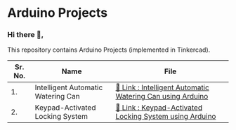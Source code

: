 <h1> Arduino Projects </h1>

### Hi there 👋,
<p> This repository contains Arduino Projects (implemented in Tinkercad). </p>


| Sr. No. | Name | File |
|------|------|------|
|1.|Intelligent Automatic Watering Can|[🔗 Link : Intelligent Automatic Watering Can using Arduino](https://github.com/LittleHypnotist/Arduino_Projects/blob/main/Projects/Intelligent%20Automatic%20Watering%20Can.md)|
|2.|Keypad-Activated Locking System|[🔗 Link : Keypad-Activated Locking System using Arduino](https://github.com/LittleHypnotist/Arduino_Projects/blob/main/Projects/Intelligent%20Automatic%20Watering%20Can.md)|
